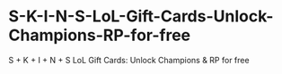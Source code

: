 # S-K-I-N-S-LoL-Gift-Cards-Unlock-Champions-RP-for-free
S + K + I + N + S LoL Gift Cards: Unlock Champions &amp; RP for free
